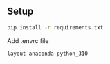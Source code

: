 ## 
## Setup

```sh
pip install -r requirements.txt
```



Add .envrc file
```env
layout anaconda python_310
```